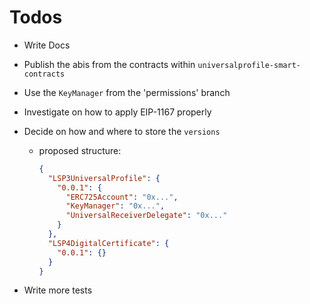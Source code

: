 # Todos

- Write Docs
- Publish the abis from the contracts within `universalprofile-smart-contracts`
- Use the `KeyManager` from the 'permissions' branch
- Investigate on how to apply EIP-1167 properly
- Decide on how and where to store the `versions`

  - proposed structure:
    ```json
    {
      "LSP3UniversalProfile": {
        "0.0.1": {
          "ERC725Account": "0x...",
          "KeyManager": "0x...",
          "UniversalReceiverDelegate": "0x..."
        }
      },
      "LSP4DigitalCertificate": {
        "0.0.1": {}
      }
    }
    ```

- Write more tests
